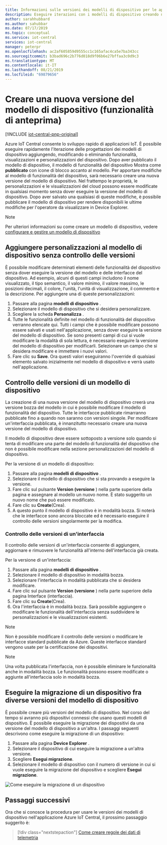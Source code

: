 ```yaml
---
title: Informazioni sulle versioni dei modelli di dispositivo per le app Azure IoT Central | Microsoft Docs
description: Eseguire iterazioni con i modelli di dispositivo creando nuove versioni, senza determinare conseguenze per i dispositivi collegati
author: sarahhubbard
ms.author: sahubbar
ms.date: 07/17/2019
ms.topic: conceptual
ms.service: iot-central
services: iot-central
manager: peterpr
ms.openlocfilehash: ac2af605859d9555cc1c165afac4ca5e7ba343cc
ms.sourcegitcommit: b3bad696c2b776d018d9f06b6e27bffaa3c0d9c3
ms.translationtype: MT
ms.contentlocale: it-IT
ms.lasthandoff: 08/21/2019
ms.locfileid: "69879656"
---
```

# <a name="create-a-new-device-template-version-preview-features"></a>Creare una nuova versione del modello di dispositivo (funzionalità di anteprima)

[!INCLUDE [iot-central-pnp-original](../../includes/iot-central-pnp-original-note.md)]

Azure IoT Central consente lo sviluppo rapido di applicazioni IoT. È possibile eseguire rapidamente l'iterazione delle progettazioni dei modelli di dispositivo aggiungendo, modificando o eliminando funzionalità, visualizzazioni e personalizzazioni del dispositivo. Dopo aver pubblicato il modello di dispositivo, il modello di funzionalità del dispositivo Mostra come **pubblicato** con icone di blocco accanto al modello. Per apportare modifiche al modello di funzionalità del dispositivo, sarà necessario creare una nuova versione del modello di dispositivo. Nel frattempo le proprietà, le personalizzazioni e le visualizzazioni del cloud possono essere modificate in qualsiasi momento senza dover eseguire la versione del modello di dispositivo. Dopo aver salvato una qualsiasi di queste modifiche, è possibile pubblicare il modello di dispositivo per rendere disponibili le ultime modifiche per l'operatore da visualizzare in Device Explorer.

> [!NOTE]
> Per ulteriori informazioni su come creare un modello di dispositivo, vedere [configurare e gestire un modello di dispositivo](howto-set-up-template-pnp.md?toc=/azure/iot-central-pnp/toc.json&bc=/azure/iot-central-pnp/breadcrumb/toc.json)

## <a name="add-customizations-to-the-device-template-without-versioning"></a>Aggiungere personalizzazioni al modello di dispositivo senza controllo delle versioni

È possibile modificare determinati elementi delle funzionalità del dispositivo senza dover eseguire la versione del modello e delle interfacce del dispositivo. Ad esempio, alcuni di questi campi includono il nome visualizzato, il tipo semantico, il valore minimo, il valore massimo, le posizioni decimali, il colore, l'unità, l'unità di visualizzazione, il commento e la descrizione. Per aggiungere una di queste personalizzazioni:

1. Passare alla pagina **modelli di dispositivo** .
1. Selezionare il modello di dispositivo che si desidera personalizzare.
1. Scegliere la scheda **Personalizza** .
1. Tutte le funzionalità definite nel modello di funzionalità del dispositivo verranno elencate qui. Tutti i campi che è possibile modificare possono essere salvati e usati nell'applicazione, senza dover eseguire la versione del modello di dispositivo. Se sono presenti campi di cui si vuole modificare la modalità di sola lettura, è necessario eseguire la versione del modello di dispositivo per modificarli. Selezionare un campo che si desidera modificare e immettere i nuovi valori.
1. Fare clic su **Save**. Ora questi valori eseguiranno l'override di qualsiasi elemento salvato inizialmente nel modello di dispositivo e verrà usato nell'applicazione.

## <a name="versioning-a-device-template"></a>Controllo delle versioni di un modello di dispositivo

La creazione di una nuova versione del modello di dispositivo creerà una versione bozza del modello in cui è possibile modificare il modello di funzionalità del dispositivo. Tutte le interfacce pubblicate rimarranno pubblicate fino a quando non saranno con versioni singole. Per modificare un'interfaccia pubblicata, è innanzitutto necessario creare una nuova versione del modello di dispositivo.

Il modello di dispositivo deve essere sottoposto a versione solo quando si tenta di modificare una parte del modello di funzionalità del dispositivo che non è possibile modificare nella sezione personalizzazioni del modello di dispositivo. 

Per la versione di un modello di dispositivo:

1. Passare alla pagina **modelli di dispositivo** .
1. Selezionare il modello di dispositivo che si sta provando a eseguire la versione.
1. Fare clic sul pulsante **Version (versione** ) nella parte superiore della pagina e assegnare al modello un nuovo nome. È stato suggerito un nuovo nome che può essere modificato.
1. Fare clic su **Create**(Crea).
1. A questo punto il modello di dispositivo è in modalità bozza. Si noterà che le interfacce sono ancora bloccate ed è necessario eseguire il controllo delle versioni singolarmente per la modifica. 

### <a name="versioning-an-interface"></a>Controllo delle versioni di un'interfaccia

Il controllo delle versioni di un'interfaccia consente di aggiungere, aggiornare e rimuovere le funzionalità all'interno dell'interfaccia già creata. 

Per la versione di un'interfaccia:

1. Passare alla pagina **modelli di dispositivo** .
1. Selezionare il modello di dispositivo in modalità bozza.
1. Selezionare l'interfaccia in modalità pubblicata che si desidera modificare.
1. Fare clic sul pulsante **Version (versione** ) nella parte superiore della pagina Interface (interfaccia). 
1. Fare clic su **Create**(Crea).
1. Ora l'interfaccia è in modalità bozza. Sarà possibile aggiungere o modificare le funzionalità dell'interfaccia senza suddividere le personalizzazioni e le visualizzazioni esistenti. 

> [!NOTE]
> Non è possibile modificare il controllo delle versioni o modificare le interfacce standard pubblicate da Azure. Queste interfacce standard vengono usate per la certificazione dei dispositivi.

> [!NOTE]
> Una volta pubblicata l'interfaccia, non è possibile eliminare le funzionalità anche in modalità bozza. Le funzionalità possono essere modificate o aggiunte all'interfaccia solo in modalità bozza.


## <a name="migrate-a-device-across-device-template-versions"></a>Eseguire la migrazione di un dispositivo fra diverse versioni del modello di dispositivo

È possibile creare più versioni del modello di dispositivo. Nel corso del tempo si avranno più dispositivi connessi che usano questi modelli di dispositivo. È possibile eseguire la migrazione dei dispositivi da una versione del modello di dispositivo a un'altra. I passaggi seguenti descrivono come eseguire la migrazione di un dispositivo:

1. Passare alla pagina **Device Explorer** .
1. Selezionare il dispositivo di cui eseguire la migrazione a un'altra versione.
1. Scegliere **Esegui migrazione**.
1. Selezionare il modello di dispositivo con il numero di versione in cui si vuole eseguire la migrazione del dispositivo e scegliere **Esegui migrazione**.

![Come eseguire la migrazione di un dispositivo](media/howto-version-device-template-pnp/pick-version.png)

## <a name="next-steps"></a>Passaggi successivi

Ora che si conosce la procedura per usare le versioni dei modelli di dispositivo nell'applicazione Azure IoT Central, il prossimo passaggio suggerito è:

> [!div class="nextstepaction"]
> [Come creare regole dei dati di telemetria](howto-create-telemetry-rules-pnp.md?toc=/azure/iot-central-pnp/toc.json&bc=/azure/iot-central-pnp/breadcrumb/toc.json)
